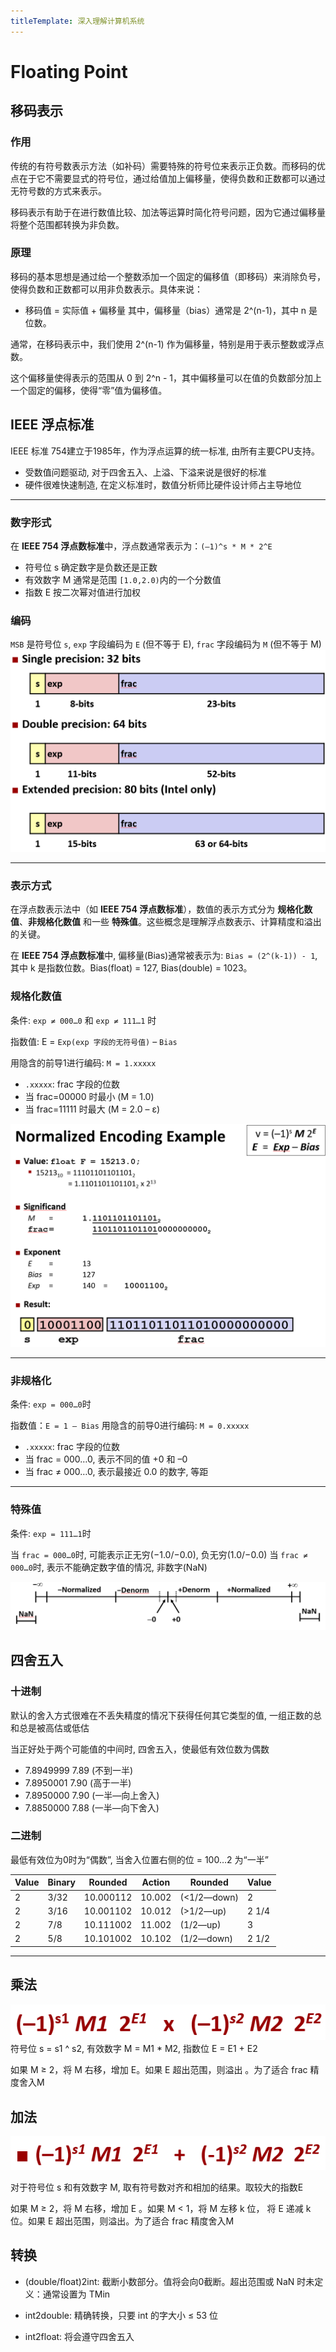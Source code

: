 ```yaml
---
titleTemplate: 深入理解计算机系统
---
```


# Floating Point

## 移码表示


### 作用
传统的有符号数表示方法（如补码）需要特殊的符号位来表示正负数。而移码的优点在于它不需要显式的符号位，通过给值加上偏移量，使得负数和正数都可以通过无符号数的方式来表示。

移码表示有助于在进行数值比较、加法等运算时简化符号问题，因为它通过偏移量将整个范围都转换为非负数。


### 原理
移码的基本思想是通过给一个整数添加一个固定的偏移值（即移码）来消除负号，使得负数和正数都可以用非负数表示。具体来说：
- 移码值 = 实际值 + 偏移量
其中，偏移量（bias）通常是 2^(n-1)，其中 n 是位数。


通常，在移码表示中，我们使用 2^(n-1) 作为偏移量，特别是用于表示整数或浮点数。

这个偏移量使得表示的范围从 0 到 2^n - 1，其中偏移量可以在值的负数部分加上一个固定的偏移，使得“零”值为偏移值。


## IEEE 浮点标准
IEEE 标准 754建立于1985年，作为浮点运算的统一标准, 由所有主要CPU支持。

- 受数值问题驱动, 对于四舍五入、上溢、下溢来说是很好的标准
- 硬件很难快速制造, 在定义标准时，数值分析师比硬件设计师占主导地位

---

### 数字形式
在 **IEEE 754 浮点数标准**中，浮点数通常表示为：`(–1)^s * M * 2^E`
- 符号位 s 确定数字是负数还是正数
- 有效数字 M  通常是范围 `[1.0,2.0)`内的一个分数值
- 指数 E 按二次幂对值进行加权

### 编码


`MSB` 是符号位 `s`, `exp` 字段编码为 `E` (但不等于 E), `frac` 字段编码为 `M` (但不等于 M)
![alt text](./04-Floating_Point/浮点精度表示.png)

---


### 表示方式


在浮点数表示法中（如 **IEEE 754 浮点数标准**），数值的表示方式分为 **规格化数值**、**非规格化数值** 和一些 **特殊值**。这些概念是理解浮点数表示、计算精度和溢出的关键。

在 **IEEE 754 浮点数标准**中, 偏移量(Bias)通常被表示为: `Bias = (2^(k-1)) - 1`, 其中 k 是指数位数。Bias(float) = 127, Bias(double) = 1023。


### 规格化数值
条件: `exp ≠ 000…0` 和 `exp ≠ 111…1` 时

指数值: E = `Exp(exp 字段的无符号值)` – `Bias`



用隐含的前导1进行编码: `M = 1.xxxxx`
- `.xxxxx`: frac 字段的位数
- 当 frac=00000 时最小 (M = 1.0)
- 当 frac=11111 时最大 (M = 2.0 – ε)

![alt text](./04-Floating_Point/规格化.png)

---

### 非规格化

条件: `exp = 000…0`时

指数值：`E = 1 – Bias`
用隐含的前导0进行编码: `M = 0.xxxxx`
- `.xxxxx`: frac 字段的位数
- 当 frac = 000…0, 表示不同的值 +0 和 –0
- 当 frac ≠ 000…0, 表示最接近 0.0 的数字, 等距

---

### 特殊值

条件: `exp = 111…1`时

当 `frac = 000…0`时, 可能表示正无穷(−1.0/−0.0), 负无穷(1.0/−0.0)
当 `frac ≠ 000…0`时, 表示不能确定数字值的情况, 非数字(NaN)

![alt text](./04-Floating_Point/shuzhou.png)


## 四舍五入

### 十进制
默认的舍入方式很难在不丢失精度的情况下获得任何其它类型的值, 一组正数的总和总是被高估或低估


当正好处于两个可能值的中间时, 四舍五入，使最低有效位数为偶数
- 7.8949999	7.89	(不到一半)
- 7.8950001	7.90	(高于一半)
- 7.8950000	7.90	(一半—向上舍入)
- 7.8850000	7.88	(一半—向下舍入)


### 二进制
最低有效位为0时为“偶数”, 当舍入位置右侧的位 = 100…2 为“一半”


|Value|Binary|Rounded|Action|Rounded|Value|
|-|-|-|-|-|-|
|2|3/32|10.000112|10.002|(<1/2—down)|2|
|2|3/16|10.001102|10.012|(>1/2—up)|2 1/4|
|2|7/8|10.111002|11.002|(1/2—up)|3|
|2|5/8|10.101002|10.102|(1/2—down)|2 1/2|

---

## 乘法
![alt text](./04-Floating_Point/乘法.png)
符号位 s = s1 ^ s2, 有效数字 M = M1 * M2, 指数位 E = E1 + E2

如果 M ≥ 2，将 M 右移，增加 E。如果 E 超出范围，则溢出 。为了适合 frac  精度舍入M 

## 加法
![alt text](./04-Floating_Point/加法.png)

对于符号位 s 和有效数字 M, 取有符号数对齐和相加的结果。取较大的指数E

如果 M ≥ 2，将 M 右移，增加 E 。如果 M < 1，将 M 左移 k 位， 将 E 递减 k 位。如果 E 超出范围，则溢出。为了适合 frac  精度舍入M 

## 转换

- (double/float)2int: 截断小数部分。值将会向0截断。超出范围或 NaN 时未定义：通常设置为 TMin

- int2double: 精确转换，只要 int 的字大小 ≤ 53 位

- int2float: 将会遵守四舍五入